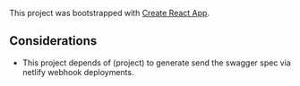 This project was bootstrapped with [Create React App](https://github.com/facebook/create-react-app).

## Considerations

- This project depends of (project) to generate send the swagger spec via netlify webhook deployments.

